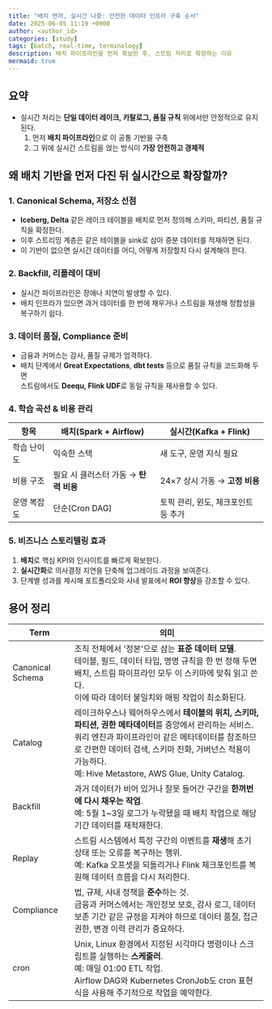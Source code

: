 ```yaml
---
title: "배치 먼저, 실시간 나중: 안전한 데이터 인프라 구축 순서"
date: 2025-06-05 11:19 +0900
author: <author_id>
categories: [study]
tags: [batch, real-time, terminology]
description: 배치 파이프라인을 먼저 확보한 후, 스트림 처리로 확장하는 이유
mermaid: true
---
```


## 요약
- 실시간 처리는 **단일 데이터 레이크, 카탈로그, 품질 규칙** 위에서만 안정적으로 유지된다.  
  1. 먼저 **배치 파이프라인**으로 이 공통 기반을 구축  
  2. 그 위에 실시간 스트림을 얹는 방식이 **가장 안전하고 경제적**

## 왜 **배치 기반**을 먼저 다진 뒤 **실시간**으로 확장할까?

### 1. Canonical Schema, 저장소 선점
- **Iceberg, Delta** 같은 레이크 테이블을 배치로 먼저 정의해 스키마, 파티션, 품질 규칙을 확정한다.  
- 이후 스트리밍 계층은 같은 테이블을 sink로 삼아 증분 데이터를 적재하면 된다.  
- 이 기반이 없으면 실시간 데이터를 어디, 어떻게 저장할지 다시 설계해야 한다.

### 2. Backfill, 리플레이 대비
- 실시간 파이프라인은 장애나 지연이 발생할 수 있다.  
- 배치 인프라가 있으면 과거 데이터를 한 번에 채우거나 스트림을 재생해 정합성을 복구하기 쉽다.

### 3. 데이터 품질, Compliance 준비
- 금융과 커머스는 감사, 품질 규제가 엄격하다.  
- 배치 단계에서 **Great Expectations**, **dbt tests** 등으로 품질 규칙을 코드화해 두면  
스트림에서도 **Deequ, Flink UDF**로 동일 규칙을 재사용할 수 있다.

### 4. 학습 곡선 & 비용 관리

| 항목 | 배치(Spark + Airflow) | 실시간(Kafka + Flink) |
|------|----------------------|------------------------|
| 학습 난이도 | 익숙한 스택 | 새 도구, 운영 지식 필요 |
| 비용 구조 | 필요 시 클러스터 가동 → **탄력 비용** | 24×7 상시 가동 → **고정 비용** |
| 운영 복잡도 | 단순(Cron DAG) | 토픽 관리, 윈도, 체크포인트 등 추가 |

### 5. 비즈니스 스토리텔링 효과
1. **배치**로 핵심 KPI와 인사이트를 빠르게 확보한다.  
2. **실시간화**로 의사결정 지연을 단축해 업그레이드 과정을 보여준다.  
3. 단계별 성과를 제시해 포트폴리오와 사내 발표에서 **ROI 향상**을 강조할 수 있다.

## 용어 정리

| Term | 의미 |
|------|------|
| Canonical Schema | 조직 전체에서 '정본'으로 삼는 **표준 데이터 모델**.<br>테이블, 필드, 데이터 타입, 명명 규칙을 한 번 정해 두면 배치, 스트림 파이프라인 모두 이 스키마에 맞춰 읽고 쓴다.<br>이에 따라 데이터 불일치와 매핑 작업이 최소화된다. |
| Catalog | 레이크하우스나 웨어하우스에서 **테이블의 위치, 스키마, 파티션, 권한 메타데이터**를 중앙에서 관리하는 서비스.<br>쿼리 엔진과 파이프라인이 같은 메타데이터를 참조하므로 간편한 데이터 검색, 스키마 진화, 거버넌스 적용이 가능하다.<br>예: Hive Metastore, AWS Glue, Unity Catalog. |
| Backfill | 과거 데이터가 비어 있거나 잘못 들어간 구간을 **한꺼번에 다시 채우는 작업**.<br>예: 5월 1~3일 로그가 누락됐을 때 배치 작업으로 해당 기간 데이터를 재적재한다. |
| Replay | 스트림 시스템에서 특정 구간의 이벤트를 **재생**해 초기 상태 또는 오류를 복구하는 행위.<br>예: Kafka 오프셋을 되돌리거나 Flink 체크포인트를 복원해 데이터 흐름을 다시 처리한다. |
| Compliance | 법, 규제, 사내 정책을 **준수**하는 것.<br>금융과 커머스에서는 개인정보 보호, 감사 로그, 데이터 보존 기간 같은 규정을 지켜야 하므로 데이터 품질, 접근 권한, 변경 이력 관리가 중요하다. |
| cron | Unix, Linux 환경에서 지정된 시각마다 명령이나 스크립트를 실행하는 **스케줄러**.<br>예: 매일 01:00 ETL 작업.<br>Airflow DAG와 Kubernetes CronJob도 cron 표현식을 사용해 주기적으로 작업을 예약한다. |
